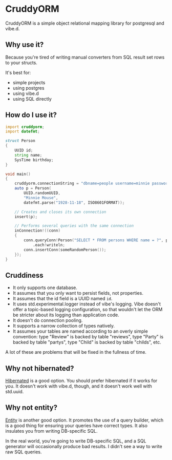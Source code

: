 # CruddyORM

CruddyORM is a simple object relational mapping library for postgresql and vibe.d.

## Why use it?

Because you're tired of writing manual converters from SQL result set rows to your structs.

It's best for:

* simple projects
* using postgres
* using vibe.d
* using SQL directly


## How do I use it?

```D
import cruddyorm;
import datefmt;

struct Person
{
    UUID id;
    string name;
    SysTime birthday;
}

void main()
{
    cruddyorm.connectionString = "dbname=people username=minnie password=mouse";
    auto p = Person(
        UUID.randomUUID,
        "Minnie Mouse",
        datefmt.parse("1928-11-18", ISO8601FORMAT));

    // Creates and closes its own connection
    insert(p);

    // Performs several queries with the same connection
    inConnection!((conn)
    {
        conn.queryConn!Person("SELECT * FROM persons WHERE name = ?", p.name)
            .each!writeln;
        conn.insertConn(someRandomPerson());
    });
}
```


## Cruddiness

* It only supports one database.
* It assumes that you only want to persist fields, not properties.
* It assumes that the id field is a UUID named `id`.
* It uses std.experimental.logger instead of vibe's logging. Vibe doesn't offer a topic-based
  logging configuration, so that wouldn't let the ORM be stricter about its logging than
  application code.
* It doesn't do connection pooling.
* It supports a narrow collection of types natively.
* It assumes your tables are named according to an overly simple convention: type "Review" is backed
  by table "reviews", type "Party" is backed by table "partys", type "Child" is backed by table
  "childs", etc.

A lot of these are problems that will be fixed in the fullness of time.


## Why not hibernated?

[Hibernated](http://code.dlang.org/packages/hibernated) is a good option. You should prefer
hibernated if it works for you. It doesn't work with vibe.d, though, and it doesn't work well with
std.uuid.


## Why not entity?

[Entity](http://code.dlang.org/packages/entity) is another good option. It promotes the use of a
query builder, which is a good thing for ensuring your queries have correct types. It also insulates
you from writing DB-specific SQL.

In the real world, you're going to write DB-specific SQL, and a SQL generator will occasionally
produce bad results. I didn't see a way to write raw SQL queries.
